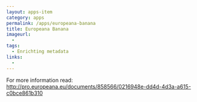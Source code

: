 ```yaml
---
layout: apps-item
category: apps
permalink: /apps/europeana-banana
title: Europeana Banana
imageurl:
  - 
tags:
  - Enrichting metadata
links:
  - 
---
```


For more information read: http://pro.europeana.eu/documents/858566/0216948e-dd4d-4d3a-a615-c0bce861b310 
